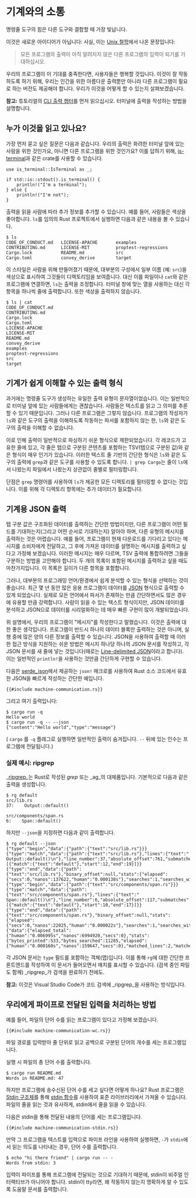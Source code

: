 # 기계와의 소통

명령줄 도구의 힘은 다른 도구와 결합할 때 가장 빛납니다.

이것은 새로운 아이디어가 아닙니다:
사실, 이는 [Unix 철학]에서 나온 문장입니다:

> 모든 프로그램의 출력이 아직 알려지지 않은 다른 프로그램의 입력이 되기를 기대하십시오.

[Unix 철학]: https://ko.wikipedia.org/wiki/Unix_철학

우리의 프로그램이 이 기대를 충족한다면,
사용자들은 행복할 것입니다.
이것이 잘 작동하도록 하기 위해,
우리는 인간을 위한 아름다운 출력뿐만 아니라 다른 프로그램이 필요로 하는 버전도 제공해야 합니다.
우리가 이것을 어떻게 할 수 있는지 살펴보겠습니다.

<aside>

**참고:**
튜토리얼의 [CLI 출력 챕터][output]를 먼저 읽으십시오.
터미널에 출력을 작성하는 방법을 설명합니다.

[output]: ../tutorial/output.html

</aside>

## 누가 이것을 읽고 있나요?

가장 먼저 묻고 싶은 질문은 다음과 같습니다.
우리의 출력은 화려한 터미널 앞에 있는 사람을 위한 것인가요,
 아니면 다른 프로그램을 위한 것인가요?
이를 답하기 위해,
[is-terminal]과 같은 crate를 사용할 수 있습니다.

[is-terminal]: https://crates.io/crates/is-terminal

```rust,ignore
use is_terminal::IsTerminal as _;

if std::io::stdout().is_terminal() {
    println!("I'm a terminal");
} else {
    println!("I'm not");
}
```

출력을 읽을 사람에 따라 추가 정보를 추가할 수 있습니다.
예를 들어, 사람들은 색상을 좋아합니다.
`ls`를 임의의 Rust 프로젝트에서 실행하면 다음과 같은 내용을 볼 수 있습니다.

```console
$ ls
CODE_OF_CONDUCT.md   LICENSE-APACHE       examples
CONTRIBUTING.md      LICENSE-MIT          proptest-regressions
Cargo.lock           README.md            src
Cargo.toml           convey_derive        target
```

이 스타일은 사람을 위해 만들어졌기 때문에,
대부분의 구성에서
일부 이름 (예: `src`)을 색상으로 표시하여
그것들이 디렉토리임을 보여줍니다.
대신 이를 파일이나 `cat`와 같은 프로그램에 연결하면,
`ls`는 출력을 조정합니다.
터미널 창에 맞는 열을 사용하는 대신
각 항목을 하나씩 줄에 출력합니다.
또한 색상을 출력하지 않습니다.

```console
$ ls | cat
CODE_OF_CONDUCT.md
CONTRIBUTING.md
Cargo.lock
Cargo.toml
LICENSE-APACHE
LICENSE-MIT
README.md
convey_derive
examples
proptest-regressions
src
target
```

## 기계가 쉽게 이해할 수 있는 출력 형식

과거에는 명령줄 도구가 생성하는 유일한 출력 유형이 문자열이었습니다.
이는 일반적으로 터미널 앞에 있는 사람들에게는 괜찮습니다.
사람들은 텍스트를 읽고 그 의미를 추론할 수 있기 때문입니다.
그러나 다른 프로그램은 그렇지 않습니다.
프로그램의 작성자가 `ls`와 같은 도구의 출력을 이해하도록 작동하는 파서를 포함하지 않는 한,
`ls`와 같은 도구의 출력을 이해할 수 없습니다.

이로 인해 출력이 일반적으로 파싱하기 쉬운 형식으로 제한되었습니다.
각 레코드가 고유한 줄에 있고,
각 줄은 탭으로 구분된 콘텐츠를 포함하는 TSV(탭으로 구분된 값)와 같은 형식이 매우 인기가 있습니다.
이러한 텍스트 줄 기반의 간단한 형식은 `ls`와 같은 도구의 출력에 `grep`과 같은 도구를 사용할 수 있도록 합니다.
`| grep Cargo`는 줄이 `ls`에서 나왔는지 파일에서 나왔는지 상관없이 줄별로 필터링합니다.

단점은 `grep` 명령어를 사용하여 `ls`가 제공한 모든 디렉토리를 필터링할 수 없다는 것입니다.
이를 위해 각 디렉토리 항목에는 추가 데이터가 필요합니다.

## 기계용 JSON 출력

탭 구분 값은 구조화된 데이터를 출력하는 간단한 방법이지만,
다른 프로그램이 어떤 필드를 기대하는지(그리고 어떤 순서로 기대하는지)
알아야 하며, 다른 유형의 메시지를 출력하는 것은 어렵습니다.
예를 들어,
프로그램이 현재 다운로드를 기다리고 있다는 메시지를 소비자에게 전달하고,
그 후에 가져온 데이터를 설명하는 메시지를 출력하고 싶다고 가정해 보겠습니다.
이러한 메시지는 매우 다르며,
TSV 출력에 통합하려면 그들을 구분하는 방법을 고안해야 합니다.
두 개의 목록이 포함된 메시지를 출력하고 싶을 때도 마찬가지입니다.
이 목록은 길이가 다른 항목을 포함합니다.

그러나, 대부분의 프로그래밍 언어/환경에서 쉽게 분석할 수 있는 형식을 선택하는 것이 좋습니다.
최근 몇 년 동안 많은 응용 프로그램이 데이터를 [JSON] 형식으로 출력할 수 있게 되었습니다.
실제로 모든 언어에서 파서가 존재하는 만큼 간단하면서도 많은 경우에 유용할 만큼 강력합니다.
사람이 읽을 수 있는 텍스트 형식이지만,
JSON 데이터를 분석하고 JSON으로 데이터를 시리얼화하는 데 매우 빠른 구현이 많이 개발되었습니다.

[JSON]: https://www.json.org/

위 설명에서,
우리의 프로그램이 "메시지"를 작성한다고 말했습니다.
이것은 출력에 대한 좋은 생각입니다.
프로그램이 반드시 하나의 데이터 블록만 출력하는 것은 아니며,
실행 중에 많은 양의 다른 정보를 출력할 수 있습니다.
JSON을 사용하여 출력할 때 이러한 접근 방식을 지원하는 쉬운 방법은 메시지 하나당 하나의 JSON 문서를 작성하고,
각 JSON 문서를 새 줄에 넣는 것입니다(때로는 [Line-delimited JSON][jsonlines]이라고 합니다).
이는 일반적인 `println!`을 사용하는 것만큼 간단하게 구현할 수 있습니다.

[jsonlines]: https://en.wikipedia.org/wiki/JSON_streaming#Line-delimited_JSON

다음은 [serde_json]에서 제공하는 `json!` 매크로를 사용하여 Rust 소스 코드에서 유효한 JSON을 빠르게 작성하는 간단한 예입니다.

[serde_json]: https://crates.io/crates/serde_json

```rust,ignore
{{#include machine-communication.rs}}
```

그리고 여기 출력입니다:

```console
$ cargo run -q
Hello world
$ cargo run -q -- --json
{"content":"Hello world","type":"message"}
```

( `cargo` 를 `-q` 플래그로 실행하면 일반적인 출력이 숨겨집니다.
`--` 뒤에 있는 인수는 프로그램에 전달됩니다.)

### 실제 예시: ripgrep

_[ripgrep]_는 Rust로 작성된 _grep_ 또는 _ag_의 대체품입니다.
기본적으로 다음과 같은 출력을 생성합니다.

[ripgrep]: https://github.com/BurntSushi/ripgrep

```console
$ rg default
src/lib.rs
37:    Output::default()

src/components/span.rs
6:    Span::default()
```

하지만 `--json`을 지정하면 다음과 같이 출력합니다.

```console
$ rg default --json
{"type":"begin","data":{"path":{"text":"src/lib.rs"}}}
{"type":"match","data":{"path":{"text":"src/lib.rs"},"lines":{"text":"    Output::default()\n"},"line_number":37,"absolute_offset":761,"submatches":[{"match":{"text":"default"},"start":12,"end":19}]}}
{"type":"end","data":{"path":{"text":"src/lib.rs"},"binary_offset":null,"stats":{"elapsed":{"secs":0,"nanos":137622,"human":"0.000138s"},"searches":1,"searches_with_match":1,"bytes_searched":6064,"bytes_printed":256,"matched_lines":1,"matches":1}}}
{"type":"begin","data":{"path":{"text":"src/components/span.rs"}}}
{"type":"match","data":{"path":{"text":"src/components/span.rs"},"lines":{"text":"    Span::default()\n"},"line_number":6,"absolute_offset":117,"submatches":[{"match":{"text":"default"},"start":10,"end":17}]}}
{"type":"end","data":{"path":{"text":"src/components/span.rs"},"binary_offset":null,"stats":{"elapsed":{"secs":0,"nanos":22025,"human":"0.000022s"},"searches":1,"searches_with_match":1,"bytes_searched":5221,"bytes_printed":277,"matched_lines":1,"matches":1}}}
{"data":{"elapsed_total":{"human":"0.006995s","nanos":6994920,"secs":0},"stats":{"bytes_printed":533,"bytes_searched":11285,"elapsed":{"human":"0.000160s","nanos":159647,"secs":0},"matched_lines":2,"matches":2,"searches":2,"searches_with_match":2}},"type":"summary"}
```

각 JSON 문서는 `type` 필드를 포함하는 객체(맵)입니다.
이를 통해 `rg`에 대한 간단한 프론트엔드를 작성하여
이 문서가 들어오면서 매치를 표시할 수 있습니다.
(검색 중인 파일도 함께)
_ripgrep_가 검색을 완료하기 전에도.

<aside>

**참고:**
이것은 Visual Studio Code가 코드 검색에 _ripgrep_을 사용하는 방식입니다.

</aside>

## 우리에게 파이프로 전달된 입력을 처리하는 방법

예를 들어, 파일의 단어 수를 읽는 프로그램이 있다고 가정해 보겠습니다.

``` rust,ignore
{{#include machine-communication-wc.rs}}
```

파일 경로를 입력받아 줄 단위로 읽고 공백으로 구분된 단어의 개수를 세는 프로그램입니다.

실행 시 파일의 총 단어 수를 출력합니다.

``` console
$ cargo run README.md
Words in README.md: 47
```

하지만 프로그램에 송수신된 단어 수를 세고 싶다면 어떻게 하나요?
Rust 프로그램은 [Stdin
구조체](https://doc.rust-lang.org/std/io/struct.Stdin.html)를 통해 [stdin 함수](https://doc.rust-lang.org/std/io/fn.stdin.html)를 사용하여 표준 라이브러리에서 가져올 수 있습니다. 파일의 줄을 읽는 것과 유사하게, stdin에서 줄을 읽을 수 있습니다.

다음은 stdin을 통해 전달된 내용의 단어를 세는 프로그램입니다.

``` rust,ignore
{{#include machine-communication-stdin.rs}}
```

만약 그 프로그램을 텍스트를 입력으로 파이프 라인을 사용하여 실행하면, `-`가 `stdin`에서 읽는 의도를 나타내는 경우, 단어 수를 출력합니다.

``` console
$ echo "hi there friend" | cargo run -- -
Words from stdin: 3
```

입력이 파이프를 통해 프로그램에 전달되는 것으로 기대하기 때문에, stdin이 비주얼 인터랙티브가 아니어야 합니다. stdin이 tty라면, 왜 작동하지 않는지 명확하게 알 수 있도록 도움말 문서를 출력합니다.
